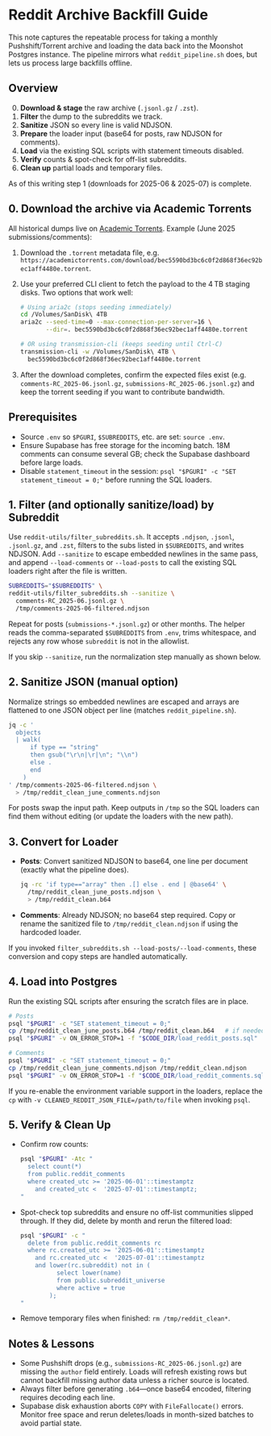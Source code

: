 # Reddit Archive Backfill Guide

This note captures the repeatable process for taking a monthly Pushshift/Torrent
archive and loading the data back into the Moonshot Postgres instance. The
pipeline mirrors what `reddit_pipeline.sh` does, but lets us process large
backfills offline.

## Overview

0. **Download & stage** the raw archive (`.jsonl.gz` / `.zst`).
1. **Filter** the dump to the subreddits we track.
2. **Sanitize** JSON so every line is valid NDJSON.
3. **Prepare** the loader input (base64 for posts, raw NDJSON for comments).
4. **Load** via the existing SQL scripts with statement timeouts disabled.
5. **Verify** counts & spot-check for off-list subreddits.
6. **Clean up** partial loads and temporary files.

As of this writing step 1 (downloads for 2025-06 & 2025-07) is complete.

## 0. Download the archive via Academic Torrents

All historical dumps live on [Academic Torrents](https://academictorrents.com).
Example (June 2025 submissions/comments):

1. Download the `.torrent` metadata file, e.g.
   `https://academictorrents.com/download/bec5590bd3bc6c0f2d868f36ec92bec1aff4480e.torrent`.
2. Use your preferred CLI client to fetch the payload to the 4 TB staging disks.
   Two options that work well:

   ```bash
   # Using aria2c (stops seeding immediately)
   cd /Volumes/SanDisk\ 4TB
   aria2c --seed-time=0 --max-connection-per-server=16 \
          --dir=. bec5590bd3bc6c0f2d868f36ec92bec1aff4480e.torrent

   # OR using transmission-cli (keeps seeding until Ctrl-C)
   transmission-cli -w /Volumes/SanDisk\ 4TB \
     bec5590bd3bc6c0f2d868f36ec92bec1aff4480e.torrent
   ```

3. After the download completes, confirm the expected files exist (e.g.
   `comments-RC_2025-06.jsonl.gz`, `submissions-RC_2025-06.jsonl.gz`) and keep
   the torrent seeding if you want to contribute bandwidth.

## Prerequisites

- Source `.env` so `$PGURI`, `$SUBREDDITS`, etc. are set: `source .env`.
- Ensure Supabase has free storage for the incoming batch. 18M comments can
  consume several GB; check the Supabase dashboard before large loads.
- Disable `statement_timeout` in the session: `psql "$PGURI" -c "SET
  statement_timeout = 0;"` before running the SQL loaders.

## 1. Filter (and optionally sanitize/load) by Subreddit

Use `reddit-utils/filter_subreddits.sh`. It accepts `.ndjson`, `.jsonl`,
`.jsonl.gz`, and `.zst`, filters to the subs listed in `$SUBREDDITS`, and writes
NDJSON. Add `--sanitize` to escape embedded newlines in the same pass, and
append `--load-comments` or `--load-posts` to call the existing SQL loaders
right after the file is written.

```bash
SUBREDDITS="$SUBREDDITS" \
reddit-utils/filter_subreddits.sh --sanitize \
  comments-RC_2025-06.jsonl.gz \
  /tmp/comments-2025-06-filtered.ndjson
```

Repeat for posts (`submissions-*.jsonl.gz`) or other months. The helper reads
the comma-separated `$SUBREDDITS` from `.env`, trims whitespace, and rejects any
row whose `subreddit` is not in the allowlist.

If you skip `--sanitize`, run the normalization step manually as shown below.

## 2. Sanitize JSON (manual option)

Normalize strings so embedded newlines are escaped and arrays are flattened to
one JSON object per line (matches `reddit_pipeline.sh`).

```bash
jq -c '
  objects
  | walk(
      if type == "string"
      then gsub("\r\n|\r|\n"; "\\n")
      else .
      end
    )
' /tmp/comments-2025-06-filtered.ndjson \
  > /tmp/reddit_clean_june_comments.ndjson
```

For posts swap the input path. Keep outputs in `/tmp` so the SQL loaders can
find them without editing (or update the loaders with the new path).

## 3. Convert for Loader

- **Posts**: Convert sanitized NDJSON to base64, one line per document (exactly
  what the pipeline does).

  ```bash
  jq -rc 'if type=="array" then .[] else . end | @base64' \
    /tmp/reddit_clean_june_posts.ndjson \
    > /tmp/reddit_clean.b64
  ```

- **Comments**: Already NDJSON; no base64 step required. Copy or rename the
  sanitized file to `/tmp/reddit_clean.ndjson` if using the hardcoded loader.

If you invoked `filter_subreddits.sh --load-posts/--load-comments`, these
conversion and copy steps are handled automatically.

## 4. Load into Postgres

Run the existing SQL scripts after ensuring the scratch files are in place.

```bash
# Posts
psql "$PGURI" -c "SET statement_timeout = 0;"
cp /tmp/reddit_clean_june_posts.b64 /tmp/reddit_clean.b64   # if needed
psql "$PGURI" -v ON_ERROR_STOP=1 -f "$CODE_DIR/load_reddit_posts.sql"

# Comments
psql "$PGURI" -c "SET statement_timeout = 0;"
cp /tmp/reddit_clean_june_comments.ndjson /tmp/reddit_clean.ndjson
psql "$PGURI" -v ON_ERROR_STOP=1 -f "$CODE_DIR/load_reddit_comments.sql"
```

If you re-enable the environment variable support in the loaders, replace the
`cp` with `-v CLEANED_REDDIT_JSON_FILE=/path/to/file` when invoking `psql`.

## 5. Verify & Clean Up

- Confirm row counts:

  ```bash
  psql "$PGURI" -Atc "
    select count(*)
    from public.reddit_comments
    where created_utc >= '2025-06-01'::timestamptz
      and created_utc <  '2025-07-01'::timestamptz;
  "
  ```

- Spot-check top subreddits and ensure no off-list communities slipped through.
  If they did, delete by month and rerun the filtered load:

  ```bash
  psql "$PGURI" -c "
    delete from public.reddit_comments rc
    where rc.created_utc >= '2025-06-01'::timestamptz
      and rc.created_utc <  '2025-07-01'::timestamptz
      and lower(rc.subreddit) not in (
            select lower(name)
            from public.subreddit_universe
            where active = true
          );
  "
  ```

- Remove temporary files when finished: `rm /tmp/reddit_clean*`.

## Notes & Lessons

- Some Pushshift drops (e.g., `submissions-RC_2025-06.jsonl.gz`) are missing the
  `author` field entirely. Loads will refresh existing rows but cannot backfill
  missing author data unless a richer source is located.
- Always filter before generating `.b64`—once base64 encoded, filtering requires
  decoding each line.
- Supabase disk exhaustion aborts `COPY` with `FileFallocate()` errors. Monitor
  free space and rerun deletes/loads in month-sized batches to avoid partial
  state.
